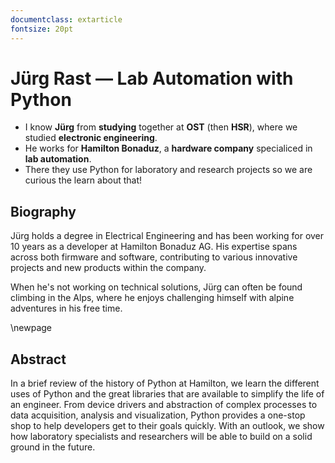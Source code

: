 ```yaml
---
documentclass: extarticle
fontsize: 20pt
---
```


# Jürg Rast — Lab Automation with Python

 * I know **Jürg** from **studying** together at **OST** (then **HSR**), where
   we studied **electronic engineering**.
 * He works for **Hamilton Bonaduz**, a **hardware company** specialiced in
   **lab automation**.
 * There they use Python for laboratory and research projects so we are curious
   the learn about that!

## Biography

Jürg holds a degree in Electrical Engineering and has been working for over 10 years as a developer at Hamilton Bonaduz AG. His expertise spans across both firmware and software, contributing to various innovative projects and new products within the company.

When he's not working on technical solutions, Jürg can often be found climbing in the Alps, where he enjoys challenging himself with alpine adventures in his free time.

\newpage

## Abstract

In a brief review of the history of Python at Hamilton, we learn the different uses of Python and the great libraries that are available to simplify the life of an engineer. From device drivers and abstraction of complex processes to data acquisition, analysis and visualization, Python provides a one-stop shop to help developers get to their goals quickly. With an outlook, we show how laboratory specialists and researchers will be able to build on a solid ground in the future.
